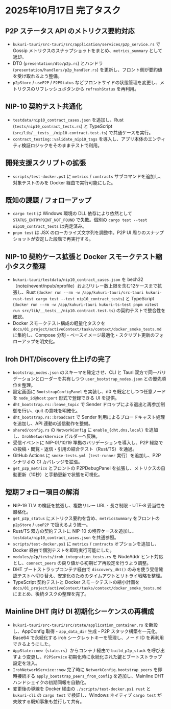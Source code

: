 # 2025年10月17日 完了タスク

## P2P ステータス API のメトリクス要約対応
- `kukuri-tauri/src-tauri/src/application/services/p2p_service.rs` で Gossip メトリクスのスナップショットをまとめ、`metrics_summary` として返却。
- DTO (`presentation/dto/p2p.rs`) とハンドラ (`presentation/handlers/p2p_handler.rs`) を更新し、フロント側が要約値を受け取れるよう整備。
- `p2pStore` / `useP2P` / `P2PStatus` などフロントサイドの状態管理を変更し、メトリクスのリフレッシュボタンから `refreshStatus` を再利用。

## NIP-10 契約テスト共通化
- `testdata/nip10_contract_cases.json` を追加し、Rust (`tests/nip10_contract_tests.rs`) と TypeScript (`src/lib/__tests__/nip10.contract.test.ts`) で共通ケースを実行。
- `contract_testing::validate_nip10_tags` を導入し、アプリ本体のエンティティ検証ロジックをそのままテストで利用。

## 開発支援スクリプトの拡張
- `scripts/test-docker.ps1` に `metrics` / `contracts` サブコマンドを追加し、対象テストのみを Docker 経由で実行可能にした。

## 既知の課題 / フォローアップ
- `cargo test` は Windows 環境の DLL 依存により依然として `STATUS_ENTRYPOINT_NOT_FOUND` で失敗。個別の `cargo test --test nip10_contract_tests` は完走済み。
- `pnpm test` は JSX のローカライズ文字列を調整中。P2P UI 周りのスナップショットが安定した段階で再実行する。

## NIP-10 契約ケース拡張と Docker スモークテスト縮小タスク整理
- `kukuri-tauri/testdata/nip10_contract_cases.json` を bech32（note/nevent/npub/nprofile）およびリレー数上限を含む12ケースまで拡張し、Rust (`docker run --rm -w /app/kukuri-tauri/src-tauri kukuri-rust-test cargo test --test nip10_contract_tests`) と TypeScript (`docker run --rm -w /app/kukuri-tauri kukuri-ts-test pnpm vitest run src/lib/__tests__/nip10.contract.test.ts`) の契約テストで整合性を確認。
- Docker スモークテスト構成の軽量化タスクを `docs/01_project/activeContext/tasks/context/docker_smoke_tests.md` に集約し、Compose 分割・ベースイメージ最適化・スクリプト更新のフォローアップを明文化。

## Iroh DHT/Discovery 仕上げの完了
- `bootstrap_nodes.json` のスキーマを確定させ、CLI と Tauri 双方で同一バリデーションとローダーを共有しつつ `user_bootstrap_nodes.json` との優先順位を整理。
- 設定画面に `BootstrapConfigPanel` を実装し、n0 を既定としつつ任意ノードを `node_id@host:port` 形式で登録できる UI を提供。
- `dht_bootstrap.rs::leave_topic` で Sender ドロップによる退出と再参加制御を行い、quit の意味を明確化。
- `dht_bootstrap.rs::broadcast` で Sender 利用によるブロードキャスト処理を追加し、API 連動の送信動作を整備。
- `shared/config.rs` の `NetworkConfig` に `enable_{dht,dns,local}` を追加し、`IrohNetworkService` ビルダーへ反映。
- 受信イベントに NIP-01/10/19 準拠のバリデーションを導入し、P2P 経路での投稿・閲覧・返信・引用の結合テスト（Rust/TS）を通過。
- GitHub Actions に `smoke-tests.yml`（`test-runner` 実行）を追加し、P2P シナリオの CI カバレッジを拡張。
- `get_p2p_metrics` とフロントの P2PDebugPanel を拡張し、メトリクスの自動更新（10秒）と手動更新で状態を可視化。

## 短期フォロー項目の解消
- NIP-19 TLV の検証を拡張し、複数リレー URL・長さ制限・UTF-8 妥当性を厳格化。
- `get_p2p_status` にメトリクス要約を含め、`metricsSummary` をフロントの `p2pStore` / `useP2P` で扱えるよう統一。
- Rust/TS 双方の契約テストに NIP-10 の境界ケースを追加し、`testdata/nip10_contract_cases.json` を共通参照。
- `scripts/test-docker.ps1` に `metrics` / `contracts` オプションを追加し、Docker 経由で個別テストを即時実行可能にした。
- `modules/p2p/tests/iroh_integration_tests.rs` を NodeAddr ヒント対応とし、`connect_peers` の戻り値から初期ピア再設定を行うよう調整。
- DHT ブートストラップコンテナ経由で `discovery_dht()` のみを使う受信確認テストへ切り替え、安定化のためのタイムアウトとリトライ戦略を整理。
- TypeScript 契約テストと Docker スモークテストの縮小計画を `docs/01_project/activeContext/tasks/context/docker_smoke_tests.md` にまとめ、後続タスクの整理を完了。

## Mainline DHT 向け DI 初期化シーケンスの再構成
- `kukuri-tauri/src-tauri/src/state/application_container.rs` を新設し、AppConfig 取得・`app_data_dir` 生成・P2P スタック構築を一元化。Base64 で永続化する iroh シークレットキーを管理し、ノード ID を再利用できるようにした。
- `AppState::new`（`state.rs`）からコンテナ経由で `build_p2p_stack` を呼び出すよう変更し、`P2PService` 初期化時に永続化された鍵とブートストラップ設定を注入。
- `IrohNetworkService::new` 完了時に `NetworkConfig.bootstrap_peers` を即時接続する `apply_bootstrap_peers_from_config` を追加し、Mainline DHT ハンドシェイクの初期同報を自動化。
- 変更後の導線を Docker 経由の `./scripts/test-docker.ps1 rust` と `kukuri-cli` の `cargo test` で検証し、Windows ネイティブ `cargo test` が失敗する既知事象も並行して共有。

